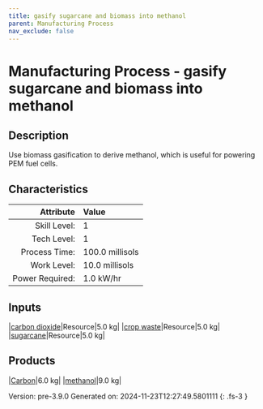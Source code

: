 ```yaml
---
title: gasify sugarcane and biomass into methanol
parent: Manufacturing Process
nav_exclude: false
---
```

# Manufacturing Process - gasify sugarcane and biomass into methanol

## Description
Use biomass gasification to derive methanol, which is useful for powering PEM fuel cells.

## Characteristics

| Attribute      | Value |
|--------:|:------|
|Skill Level:|1|
|Tech Level:|1|
|Process Time:|100.0 millisols|
|Work Level:|10.0 millisols|
|Power Required:|1.0 kW/hr|

## Inputs

|[carbon dioxide](../resource/carbon-dioxide.html)|Resource|5.0 kg|
|[crop waste](../resource/crop-waste.html)|Resource|5.0 kg|
|[sugarcane](../resource/sugarcane.html)|Resource|5.0 kg|

## Products

|[Carbon](../resource/carbon.html)|6.0 kg|
|[methanol](../resource/methanol.html)|9.0 kg|


Version: pre-3.9.0 Generated on: 2024-11-23T12:27:49.5801111
{: .fs-3 }

